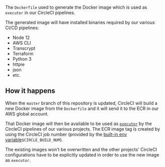The `Dockerfile` used to generate the Docker image which is used as `executor` in our CircleCI pipelines.

The generated image will have installed binaries required by our various CI/CD pipelines:
 - Node 12
 - AWS CLI
 - Transcrypt
 - Terraform
 - Python 3
 - httpie
 - json
 - etc.

## How it happens
When the `master` branch of this repository is updated, CircleCI will build a new Docker image from the `Dockerfile` and it will send it to the ECR in our AWS global account.

That Docker image will then be available to be used as [`executor`](https://circleci.com/docs/2.0/configuration-reference/?section=reference#executors-requires-version-21) by the CircleCI pipelines of our various projects. The ECR image tag is created by using the CircleCI job number (provided by the [built-in env variable](https://circleci.com/docs/2.0/env-vars/#built-in-environment-variables)`$CIRCLE_BUILD_NUM`).

The existing images won't be overwritten and the other projects' CircleCI configurations have to be explicitly updated in order to use the new image as `executor`.
